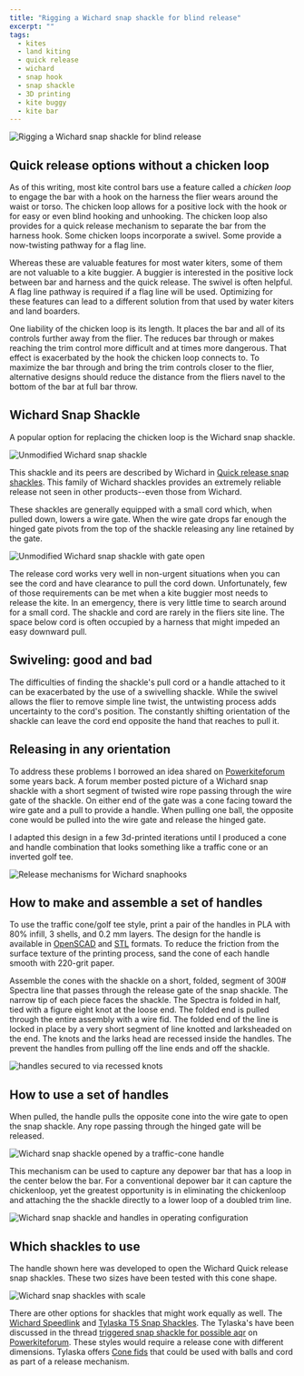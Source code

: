 ```yaml
---
title: "Rigging a Wichard snap shackle for blind release"
excerpt: ""
tags:
  - kites
  - land kiting
  - quick release
  - wichard
  - snap hook
  - snap shackle
  - 3D printing
  - kite buggy
  - kite bar
---
```


![](/images/DSC_0113.jpg "Rigging a Wichard snap shackle for blind release")

## Quick release options without a chicken loop

As of this writing, most kite control bars use a feature called a _chicken loop_ to engage the bar with a hook on the harness the flier wears around the waist or torso. The chicken loop allows for a positive lock with the hook or for easy or even blind hooking and unhooking. The chicken loop also provides for a quick release mechanism to separate the bar from the harness hook. Some chicken loops incorporate a swivel. Some provide a now-twisting pathway for a flag line. 

Whereas these are valuable features for most water kiters, some of them are not valuable to a kite buggier. A buggier is interested in the positive lock between bar and harness and the quick release. The swivel is often helpful. A flag line pathway is required if a flag line will be used. Optimizing for these features can lead to a different solution from that used by water kiters and land boarders. 

One liability of the chicken loop is its length. It places the bar and all of its controls further away from the flier. The reduces bar through or makes reaching the trim control more difficult and at times more dangerous. That effect is exacerbated by the hook the chicken loop connects to. To maximize the bar through and bring the trim controls closer to the flier, alternative designs should reduce the distance from the fliers navel to the bottom of the bar at full bar throw. 

## Wichard Snap Shackle

A popular option for replacing the chicken loop is the Wichard snap shackle. 

![](/images/DSC_0120.jpg "Unmodified Wichard snap shackle")

This shackle and its peers are described by Wichard in [Quick release snap shackles](http://marine.wichard.com/rubrique-Quick_release_snap_shackles-0202040300000000-IM.html). This family of Wichard shackles provides an extremely reliable release not seen in other products--even those from Wichard. 

These shackles are generally equipped with a small cord which, when pulled down, lowers a wire gate. When the wire gate drops far enough the hinged gate pivots from the top of the shackle releasing any line retained by the gate. 

![](/images/DSC_0127.jpg "Unmodified Wichard snap shackle with gate open")

The release cord works very well in non-urgent situations when you can see the cord and have clearance to pull the cord down. Unfortunately, few of those requirements can be met when a kite buggier most needs to release the kite. In an emergency, there is very little time to search around for a small cord. The shackle and cord are rarely in the fliers site line. The space below cord is often occupied by a harness that might impeded an easy downward pull. 


## Swiveling: good and bad

The difficulties of finding the shackle's pull cord or a handle attached to it can be exacerbated by the use of a swivelling shackle. While the swivel allows the flier to remove simple line twist, the untwisting process adds uncertainty to the cord's position. The constantly shifting orientation of the shackle can leave the cord end opposite the hand that reaches to pull it. 


## Releasing in any orientation

To address these problems I borrowed an idea shared on [Powerkiteforum](http://www.powerkiteforum.com/) some years back. A forum member posted picture of a Wichard snap shackle with a short segment of twisted wire rope passing through the wire gate of the shackle. On either end of the gate was a cone facing toward the wire gate and a pull to provide a handle. When pulling one ball, the opposite cone would be pulled into the wire gate and release the hinged gate.

I adapted this design in a few 3d-printed iterations until I produced a cone and handle combination that looks something like a traffic cone or an inverted golf tee.

![](/images/wichard_handle_history.png "Release mechanisms for Wichard snaphooks")

## How to make and assemble a set of handles

To use the traffic cone/golf tee style, print a pair of the handles in PLA with 80% infill, 3 shells, and 0.2 mm layers. The design for the handle is available in [OpenSCAD](https://github.com/pbchase/kite_bar_parts/blob/master/wichard_snaphook_handle_golf_tee_style.scad) and [STL](/images/wichard_snaphook_handle_golf_tee_style_8677c59.stl) formats.  To reduce the friction from the surface texture of the printing process, sand the cone of each handle smooth with 220-grit paper. 

Assemble the cones with the shackle on a short, folded, segment of 300# Spectra line that passes through the release gate of the snap shackle. The narrow tip of each piece faces the shackle. The Spectra is folded in half, tied with a figure eight knot at the loose end.  The folded end is pulled through the entire assembly with a wire fid. The folded end of the line is locked in place by a very short segment of line knotted and larksheaded on the end. The knots and the larks head are recessed inside the handles. The prevent the handles from pulling off the line ends and off the shackle.

![](/images/DSC_0129.jpg "handles secured to via recessed knots")


## How to use a set of handles

When pulled, the handle pulls the opposite cone into the wire gate to open the snap shackle. Any rope passing through the hinged gate will be released. 

![](/images/DSC_0115.jpg "Wichard snap shackle opened by a traffic-cone handle")

This mechanism can be used to capture any depower bar that has a loop in the center below the bar. For a conventional depower bar it can capture the chickenloop, yet the greatest opportunity is in eliminating the chickenloop and attaching the the shackle directly to a lower loop of a doubled trim line.

![](/images/DSC_0108.jpg "Wichard snap shackle and handles in operating configuration")

## Which shackles to use

The handle shown here was developed to open the Wichard Quick release snap shackles. These two sizes have been tested with this cone shape. 

![](/images/DSC_0125.jpg "Wichard snap shackles with scale")


There are other options for shackles that might work equally as well. The [Wichard Speedlink](http://marine.wichard.com/rubrique-SPEEDLINK-0202040201000000-IM.html) and [Tylaska T5 Snap Shackles](http://www.tylaska.com/index.php/snap-shackles/t5/). The Tylaska's have been discussed in the thread [triggered snap shackle for possible aqr](http://www.powerkiteforum.com/viewthread.php?tid=33055#pid316339) on [Powerkiteforum](http://www.powerkiteforum.com/). These styles would require a release cone with different dimensions. Tylaska offers [Cone fids](http://www.tylaska.com/index.php/fids/cone-fids/) that could be used with balls and cord as part of a release mechanism.
